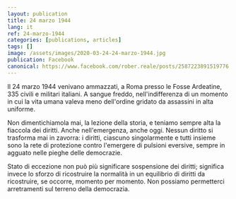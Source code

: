 ```yaml
---
layout: publication
title: 24 marzo 1944
lang: it
ref: 24-marzo-1944
categories: [publications, articles]
tags: []
image: /assets/images/2020-03-24-24-marzo-1944.jpg
publication: Facebook
canonical: https://www.facebook.com/rober.reale/posts/2587223891519776
---
```


Il 24 marzo 1944 venivano ammazzati, a Roma presso le Fosse Ardeatine, 335 civili e militari italiani. A sangue freddo, nell'indifferenza di un momento in cui la vita umana valeva meno dell'ordine gridato da assassini in alta uniforme.

Non dimentichiamola mai, la lezione della storia, e teniamo sempre alta la fiaccola dei diritti. Anche nell'emergenza, anche oggi. Nessun diritto si trasforma mai in zavorra: i diritti, ciascuno singolarmente e tutti insieme sono la rete di protezione contro l'emergere di pulsioni eversive, sempre in agguato nelle pieghe delle democrazie.

Stato di eccezione non può più significare sospensione dei diritti; significa invece lo sforzo di ricostruire la normalità in un equilibrio di diritti da ricostruire, se occorre, momento per momento. Non possiamo permetterci arretramenti sul terreno della democrazia.
